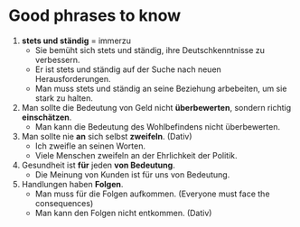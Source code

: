 # Good phrases to know
1. **stets und ständig** = immerzu
    * Sie bemüht sich stets und ständig, ihre Deutschkenntnisse zu verbessern. 
    * Er ist stets und ständig auf der Suche nach neuen Herausforderungen.
    * Man muss stets und ständig an seine Beziehung arbebeiten, um sie stark zu halten.
2. Man sollte die Bedeutung von Geld nicht **überbewerten**, sondern richtig **einschätzen**.
    * Man kann die Bedeutung des Wohlbefindens nicht überbewerten.
3. Man sollte nie **an** sich selbst **zweifeln**. (Dativ)
    * Ich zweifle an seinen Worten.
    * Viele Menschen zweifeln an der Ehrlichkeit der Politik.
4. Gesundheit ist **für** jeden **von Bedeutung**.
    * Die Meinung von Kunden ist für uns von Bedeutung.
5. Handlungen haben **Folgen**.
    * Man muss für die Folgen aufkommen. (Everyone must face the consequences)
    * Man kann den Folgen nicht entkommen. (Dativ)
